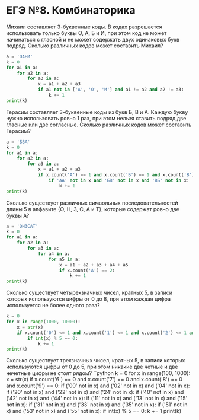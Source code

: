 # ЕГЭ №8. Комбинаторика
Михаил составляет 3-буквенные коды. В кодах разрешается использовать только буквы О, А, Б и И, при этом код не может начинаться с гласной и не может содержать двух одинаковых букв подряд. Сколько различных кодов может составить Михаил?
```python
a = 'ОАБИ'
k = 0
for a1 in a:
    for a2 in a:
        for a3 in a:
            x = a1 + a2 + a3
            if a1 not in ['А', 'О', 'И'] and a1 != a2 and a2 != a3:
                k += 1
print(k)
```
Герасим составляет 3-буквенные коды из букв Б, В и А. Каждую букву нужно использовать ровно 1 раз, при этом нельзя ставить подряд две гласные или две согласные. Сколько различных кодов может составить Герасим?
```python
a = 'БВА'
k = 0
for a1 in a:
    for a2 in a:
        for a3 in a:
            x = a1 + a2 + a3
            if x.count('А') == 1 and x.count('Б') == 1 and x.count('В') == 1:
                if 'АА' not in x and 'БВ' not in x and 'ВБ' not in x:
                    k += 1
print(k)
```
Сколько существует различных символьных последовательностей длины 5 в алфавите {О, Н, З, С, А и Т}, которые содержат ровно две буквы А?
```python
a = 'ОНЗСАТ'
k = 0
for a1 in a:
    for a2 in a:
        for a3 in a:
            for a4 in a:
                for a5 in a:
                    x = a1 + a2 + a3 + a4 + a5
                    if x.count('А') == 2:
                        k += 1
print(k)
```
Сколько существует четырехзначных чисел, кратных 5, в записи которых используются цифры от 0 до 8, при этом каждая цифра используется не более одного раза?
```python
k = 0
for x in range(1000, 10000):
    x = str(x)
    if x.count('0') <= 1 and x.count('1') <= 1 and x.count('2') <= 1 and x.count('3') <= 1 and x.count('4') <= 1 and x.count('5') <= 1 and x.count('6') <= 1 and x.count('7') <= 1 and x.count('8') <= 1 and x.count('9') == 0:
        if int(x) % 5 == 0:
            k += 1
print(k)
```
Сколько существует трехзначных чисел, кратных 5, в записи которых используются цифры от 0 до 5, при этом никакие две четные и две нечетные цифры не стоят рядом?
``python
k = 0
for x in range(100, 1000):
    x = str(x)
    if x.count('6') == 0 and x.count('7') == 0 and x.count('8') == 0 and x.count('9') == 0:
        if ('00' not in x) and ('02' not in x) and ('04' not in x):
            if ('20' not in x) and ('22' not in x) and ('24' not in x):
                if ('40' not in x) and ('42' not in x) and ('44' not in x):
                    if ('11' not in x) and ('13' not in x) and ('15' not in x):
                        if ('31' not in x) and ('33' not in x) and ('35' not in x):
                            if ('51' not in x) and ('53' not in x) and ('55' not in x):
                                if int(x) % 5 == 0:
                                    k += 1
print(k)
```
